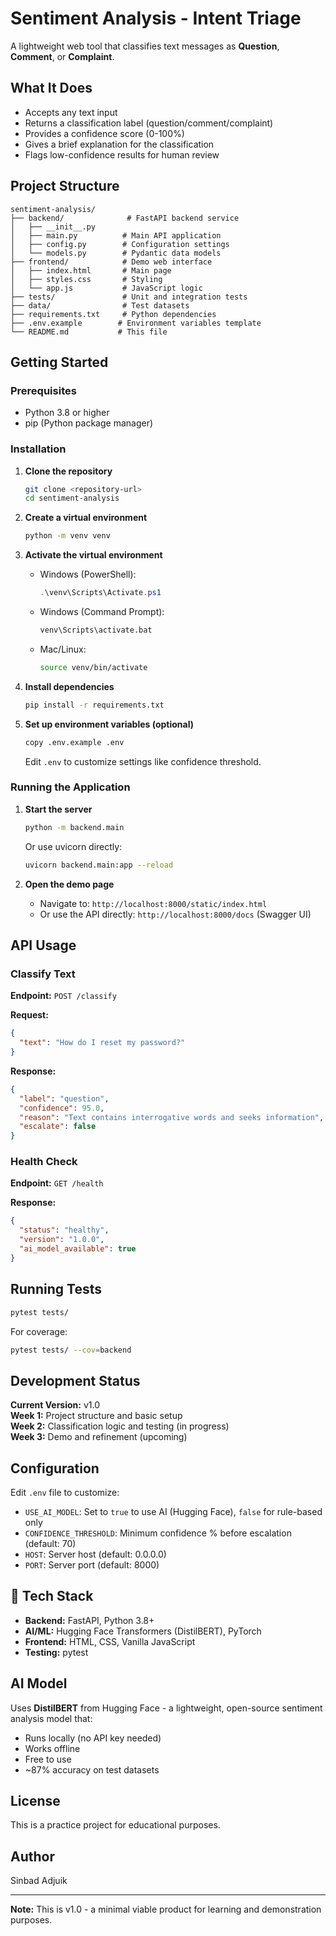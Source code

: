 # Sentiment Analysis - Intent Triage

A lightweight web tool that classifies text messages as **Question**, **Comment**, or **Complaint**.

##  What It Does

- Accepts any text input
- Returns a classification label (question/comment/complaint)
- Provides a confidence score (0-100%)
- Gives a brief explanation for the classification
- Flags low-confidence results for human review

##  Project Structure

```
sentiment-analysis/
├── backend/              # FastAPI backend service
│   ├── __init__.py
│   ├── main.py          # Main API application
│   ├── config.py        # Configuration settings
│   └── models.py        # Pydantic data models
├── frontend/            # Demo web interface
│   ├── index.html       # Main page
│   ├── styles.css       # Styling
│   └── app.js           # JavaScript logic
├── tests/               # Unit and integration tests
├── data/                # Test datasets
├── requirements.txt     # Python dependencies
├── .env.example        # Environment variables template
└── README.md           # This file
```

##  Getting Started

### Prerequisites

- Python 3.8 or higher
- pip (Python package manager)

### Installation

1. **Clone the repository**
   ```bash
   git clone <repository-url>
   cd sentiment-analysis
   ```

2. **Create a virtual environment**
   ```bash
   python -m venv venv
   ```

3. **Activate the virtual environment**
   - Windows (PowerShell):
     ```powershell
     .\venv\Scripts\Activate.ps1
     ```
   - Windows (Command Prompt):
     ```cmd
     venv\Scripts\activate.bat
     ```
   - Mac/Linux:
     ```bash
     source venv/bin/activate
     ```

4. **Install dependencies**
   ```bash
   pip install -r requirements.txt
   ```

5. **Set up environment variables (optional)**
   ```bash
   copy .env.example .env
   ```
   Edit `.env` to customize settings like confidence threshold.

### Running the Application

1. **Start the server**
   ```bash
   python -m backend.main
   ```
   Or use uvicorn directly:
   ```bash
   uvicorn backend.main:app --reload
   ```

2. **Open the demo page**
   - Navigate to: `http://localhost:8000/static/index.html`
   - Or use the API directly: `http://localhost:8000/docs` (Swagger UI)

##  API Usage

### Classify Text

**Endpoint:** `POST /classify`

**Request:**
```json
{
  "text": "How do I reset my password?"
}
```

**Response:**
```json
{
  "label": "question",
  "confidence": 95.0,
  "reason": "Text contains interrogative words and seeks information",
  "escalate": false
}
```

### Health Check

**Endpoint:** `GET /health`

**Response:**
```json
{
  "status": "healthy",
  "version": "1.0.0",
  "ai_model_available": true
}
```

##  Running Tests

```bash
pytest tests/
```

For coverage:
```bash
pytest tests/ --cov=backend
```

##  Development Status

**Current Version:** v1.0  
**Week 1:**  Project structure and basic setup  
**Week 2:**  Classification logic and testing (in progress)  
**Week 3:**  Demo and refinement (upcoming)

##  Configuration

Edit `.env` file to customize:

- `USE_AI_MODEL`: Set to `true` to use AI (Hugging Face), `false` for rule-based only
- `CONFIDENCE_THRESHOLD`: Minimum confidence % before escalation (default: 70)
- `HOST`: Server host (default: 0.0.0.0)
- `PORT`: Server port (default: 8000)

## 🔧 Tech Stack

- **Backend:** FastAPI, Python 3.8+
- **AI/ML:** Hugging Face Transformers (DistilBERT), PyTorch
- **Frontend:** HTML, CSS, Vanilla JavaScript
- **Testing:** pytest

##  AI Model

Uses **DistilBERT** from Hugging Face - a lightweight, open-source sentiment analysis model that:
- Runs locally (no API key needed)
- Works offline
- Free to use
- ~87% accuracy on test datasets

##  License

This is a practice project for educational purposes.

##  Author

Sinbad Adjuik

---

**Note:** This is v1.0 - a minimal viable product for learning and demonstration purposes.
